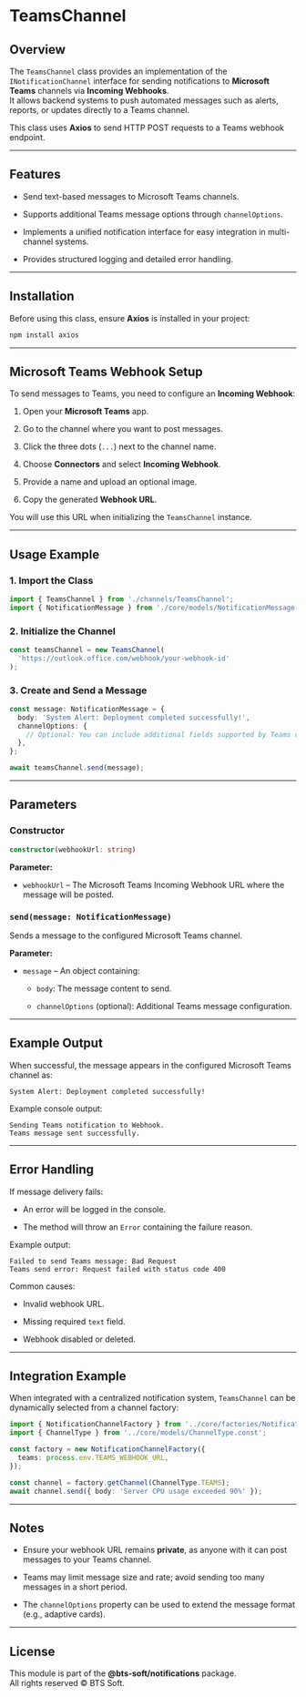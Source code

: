 
# TeamsChannel

## Overview

The `TeamsChannel` class provides an implementation of the `INotificationChannel` interface for sending notifications to **Microsoft Teams** channels via **Incoming Webhooks**.  
It allows backend systems to push automated messages such as alerts, reports, or updates directly to a Teams channel.

This class uses **Axios** to send HTTP POST requests to a Teams webhook endpoint.

---

## Features

- Send text-based messages to Microsoft Teams channels.
    
- Supports additional Teams message options through `channelOptions`.
    
- Implements a unified notification interface for easy integration in multi-channel systems.
    
- Provides structured logging and detailed error handling.
    

---

## Installation

Before using this class, ensure **Axios** is installed in your project:

```bash
npm install axios
```

---

## Microsoft Teams Webhook Setup

To send messages to Teams, you need to configure an **Incoming Webhook**:

1. Open your **Microsoft Teams** app.
    
2. Go to the channel where you want to post messages.
    
3. Click the three dots (`...`) next to the channel name.
    
4. Choose **Connectors** and select **Incoming Webhook**.
    
5. Provide a name and upload an optional image.
    
6. Copy the generated **Webhook URL**.
    

You will use this URL when initializing the `TeamsChannel` instance.

---

## Usage Example

### 1. Import the Class

```ts
import { TeamsChannel } from './channels/TeamsChannel';
import { NotificationMessage } from './core/models/NotificationMessage.interface';
```

### 2. Initialize the Channel

```ts
const teamsChannel = new TeamsChannel(
  'https://outlook.office.com/webhook/your-webhook-id'
);
```

### 3. Create and Send a Message

```ts
const message: NotificationMessage = {
  body: 'System Alert: Deployment completed successfully!',
  channelOptions: {
    // Optional: You can include additional fields supported by Teams cards
  },
};

await teamsChannel.send(message);
```

---

## Parameters

### Constructor

```ts
constructor(webhookUrl: string)
```

**Parameter:**

- `webhookUrl` – The Microsoft Teams Incoming Webhook URL where the message will be posted.
    

### `send(message: NotificationMessage)`

Sends a message to the configured Microsoft Teams channel.

**Parameter:**

- `message` – An object containing:
    
    - `body`: The message content to send.
        
    - `channelOptions` (optional): Additional Teams message configuration.
        

---

## Example Output

When successful, the message appears in the configured Microsoft Teams channel as:

```
System Alert: Deployment completed successfully!
```

Example console output:

```
Sending Teams notification to Webhook.
Teams message sent successfully.
```

---

## Error Handling

If message delivery fails:

- An error will be logged in the console.
    
- The method will throw an `Error` containing the failure reason.
    

Example output:

```
Failed to send Teams message: Bad Request
Teams send error: Request failed with status code 400
```

Common causes:

- Invalid webhook URL.
    
- Missing required `text` field.
    
- Webhook disabled or deleted.
    

---

## Integration Example

When integrated with a centralized notification system, `TeamsChannel` can be dynamically selected from a channel factory:

```ts
import { NotificationChannelFactory } from '../core/factories/NotificationChannel.factory';
import { ChannelType } from '../core/models/ChannelType.const';

const factory = new NotificationChannelFactory({
  teams: process.env.TEAMS_WEBHOOK_URL,
});

const channel = factory.getChannel(ChannelType.TEAMS);
await channel.send({ body: 'Server CPU usage exceeded 90%' });
```

---

## Notes

- Ensure your webhook URL remains **private**, as anyone with it can post messages to your Teams channel.
    
- Teams may limit message size and rate; avoid sending too many messages in a short period.
    
- The `channelOptions` property can be used to extend the message format (e.g., adaptive cards).
    

---

## License

This module is part of the **@bts-soft/notifications** package.  
All rights reserved © BTS Soft.
